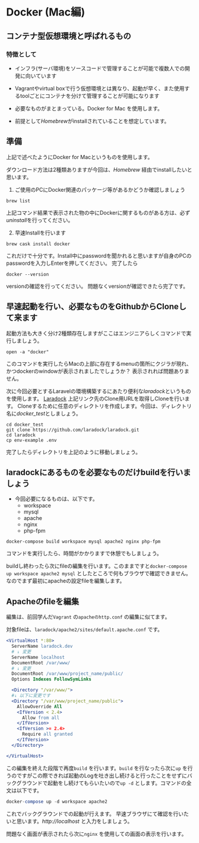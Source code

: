 # Docker (Mac編)

## コンテナ型仮想環境と呼ばれるもの

### 特徴として
- インフラ(サーバ環境)をソースコードで管理することが可能で複数人での開発に向いています

- Vagrantやvirtual boxで行う仮想環境とは異なり、起動が早く、また使用するtoolごとにコンテナを分けて管理することが可能になります
 
- 必要なものがまとまっている。Docker for Mac を使用します。

- 前提として*Homebrew*がinstallされていることを想定しています。

 
## 準備

上記で述べたようにDocker for Macというものを使用します。

ダウンロード方法は2種類ありますが今回は、*Homebrew* 経由でinstallしたいと思います。

1. ご使用のPCにDocker関連のパッケージ等があるかどうか確認しましょう

```shell
brew list 
```
上記コマンド結果で表示された物の中にDockerに関するものがある方は、必ず*uninstall*を行ってください。

2. 早速Installを行います

```shell
brew cask install docker
```

これだけで十分です。Install中にpasswordを聞かれると思いますが自身のPCのpasswordを入力しEnterを押してください。
完了したら

```shell
docker --version
```
versionの確認を行ってください。
問題なくversionが確認できたら完了です。



## 早速起動を行い、必要なものをGithubからCloneして来ます

起動方法も大きく分け2種類存在しますがここはエンジニアらしくコマンドで実行しましょう。

```shell
open -a "docker"
```
このコマンドを実行したらMacの上部に存在するmenuの箇所にクジラが現れ、かつdockerのwindowが表示されましたでしょうか？
表示されれば問題ありません。

次に今回必要とするLaravelの環境構築するにあたり便利な*laradock*というものを使用します。
[Laradock](https://github.com/laradock/laradock)
上記リンク先のClone用URLを取得しCloneを行います。
Cloneするために任意のディレクトリを作成します。今回は、ディレクトリ名に*docker_test*としましょう。
```shell
cd docker_test
git clone https://github.com/laradock/laradock.git
cd laradock
cp env-example .env
```
完了したらディレクトリを上記のように移動しましょう。


## laradockにあるものを必要なものだけbuildを行いましょう

- 今回必要になるものは、以下です。
  - workspace
  - mysql
  - apache
  - nginx
  - php-fpm

```shell
docker-compose build workspace mysql apache2 nginx php-fpm
```

コマンドを実行したら、時間がかかりますで休憩でもしましょう。

buildし終わったら次にfileの編集を行います。このままですと`docker-compose up workspace apache2 mysql` としたところで何もブラウザで確認できません。
なのでまず最初にapacheの設定fileを編集します。


## Apacheのfileを編集


編集は、前回学んだ`Vagrant` の`apacheのhttp.conf` の編集に似てます。

対象fileは、`laradock/apache2/sites/default.apache.conf` です。
```apache
<VirtualHost *:80>
  ServerName laradock.dev
  # ↓ 変更
  ServerName localhost
  DocumentRoot /var/www/
  # ↓ 変更
  DocumentRoot /var/www/project_name/public/
  Options Indexes FollowSymLinks

  <Directory "/var/www/">
  #↓ 以下に変更です
  <Directory "/var/www/project_name/public">
    AllowOverride All
    <IfVersion < 2.4>
      Allow from all
    </IfVersion>
    <IfVersion >= 2.4>
      Require all granted
    </IfVersion>
  </Directory>

</VirtualHost>
```

この編集を終えた段階で再度`build` を行います。`build` を行なったら次に`up` を行うのですがこの際できれば起動のLogを吐き出し続けると行ったことをせずにバックグラウンドで起動をし続けてもらいたいので`up -d` とします。コマンドの全文は以下です。

```sql
docker-compose up -d workspace apache2
```

これでバックグラウンドでの起動が行えます。
早速ブラウザにて確認を行いたいと思います。*http://localhost* と入力をしましょう。


問題なく画面が表示されたら次に`nginx` を使用しての画面の表示を行います。

